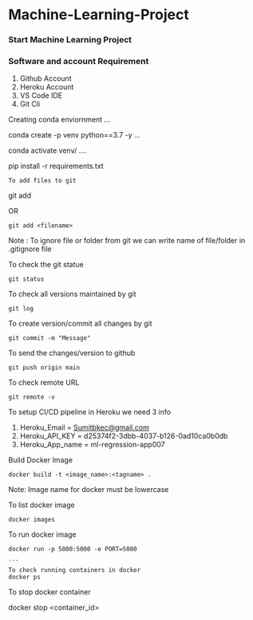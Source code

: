 # Machine-Learning-Project

### Start Machine Learning Project

### Software and account Requirement

1. Github Account
2. Heroku Account
3. VS Code IDE
4. Git Cli


Creating conda enviornment
...

conda create -p venv python==3.7 -y
...

conda activate venv/
....

pip install -r requirements.txt

```
To add files to git
```
git add

OR
```
git add <filename>
```

Note : To ignore file or folder from git we can write name of file/folder in .gitignore file

To check the git statue
```
git status
```
To check all versions maintained by git 
```
git log
```
To create version/commit all changes by git
```
git commit -m "Message"
```

To send the changes/version to github
```
git push origin main
```

To check remote URL
```
git remote -v
````


To setup CI/CD pipeline in Heroku we need 3 info

1. Heroku_Email = Sumitbkec@gmail.com
2. Heroku_API_KEY = d25374f2-3dbb-4037-b126-0ad10ca0b0db
3. Heroku_App_name = ml-regression-app007


Build Docker Image
```
docker build -t <image_name>:<tagname> .
```

Note: Image name for docker must be lowercase

To list docker image
````
docker images
````

To run docker image
````
docker run -p 5000:5000 -e PORT=5000

```
To check running containers in docker
docker ps

````
To stop docker container

docker stop <container_id>
```
